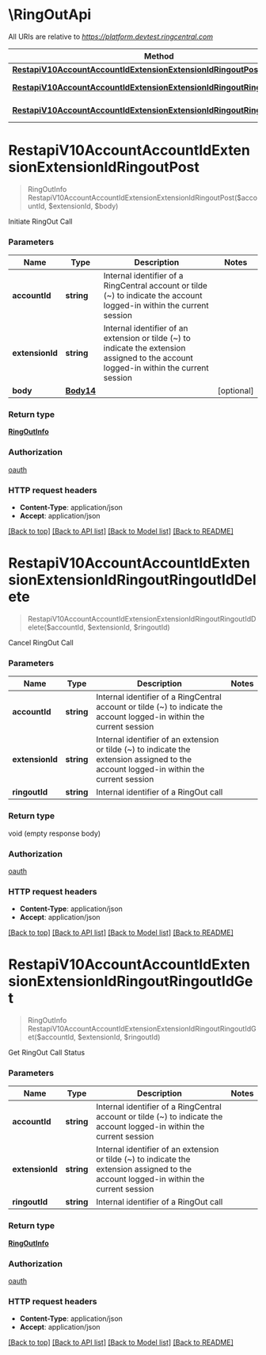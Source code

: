 # \RingOutApi

All URIs are relative to *https://platform.devtest.ringcentral.com*

Method | HTTP request | Description
------------- | ------------- | -------------
[**RestapiV10AccountAccountIdExtensionExtensionIdRingoutPost**](RingOutApi.md#RestapiV10AccountAccountIdExtensionExtensionIdRingoutPost) | **Post** /restapi/v1.0/account/{accountId}/extension/{extensionId}/ringout | 
[**RestapiV10AccountAccountIdExtensionExtensionIdRingoutRingoutIdDelete**](RingOutApi.md#RestapiV10AccountAccountIdExtensionExtensionIdRingoutRingoutIdDelete) | **Delete** /restapi/v1.0/account/{accountId}/extension/{extensionId}/ringout/{ringoutId} | 
[**RestapiV10AccountAccountIdExtensionExtensionIdRingoutRingoutIdGet**](RingOutApi.md#RestapiV10AccountAccountIdExtensionExtensionIdRingoutRingoutIdGet) | **Get** /restapi/v1.0/account/{accountId}/extension/{extensionId}/ringout/{ringoutId} | 


# **RestapiV10AccountAccountIdExtensionExtensionIdRingoutPost**
> RingOutInfo RestapiV10AccountAccountIdExtensionExtensionIdRingoutPost($accountId, $extensionId, $body)



Initiate RingOut Call


### Parameters

Name | Type | Description  | Notes
------------- | ------------- | ------------- | -------------
 **accountId** | **string**| Internal identifier of a RingCentral account or tilde (~) to indicate the account logged-in within the current session | 
 **extensionId** | **string**| Internal identifier of an extension or tilde (~) to indicate the extension assigned to the account logged-in within the current session | 
 **body** | [**Body14**](Body14.md)|  | [optional] 

### Return type

[**RingOutInfo**](RingOutInfo.md)

### Authorization

[oauth](../README.md#oauth)

### HTTP request headers

 - **Content-Type**: application/json
 - **Accept**: application/json

[[Back to top]](#) [[Back to API list]](../README.md#documentation-for-api-endpoints) [[Back to Model list]](../README.md#documentation-for-models) [[Back to README]](../README.md)

# **RestapiV10AccountAccountIdExtensionExtensionIdRingoutRingoutIdDelete**
> RestapiV10AccountAccountIdExtensionExtensionIdRingoutRingoutIdDelete($accountId, $extensionId, $ringoutId)



Cancel RingOut Call


### Parameters

Name | Type | Description  | Notes
------------- | ------------- | ------------- | -------------
 **accountId** | **string**| Internal identifier of a RingCentral account or tilde (~) to indicate the account logged-in within the current session | 
 **extensionId** | **string**| Internal identifier of an extension or tilde (~) to indicate the extension assigned to the account logged-in within the current session | 
 **ringoutId** | **string**| Internal identifier of a RingOut call | 

### Return type

void (empty response body)

### Authorization

[oauth](../README.md#oauth)

### HTTP request headers

 - **Content-Type**: application/json
 - **Accept**: application/json

[[Back to top]](#) [[Back to API list]](../README.md#documentation-for-api-endpoints) [[Back to Model list]](../README.md#documentation-for-models) [[Back to README]](../README.md)

# **RestapiV10AccountAccountIdExtensionExtensionIdRingoutRingoutIdGet**
> RingOutInfo RestapiV10AccountAccountIdExtensionExtensionIdRingoutRingoutIdGet($accountId, $extensionId, $ringoutId)



Get RingOut Call Status


### Parameters

Name | Type | Description  | Notes
------------- | ------------- | ------------- | -------------
 **accountId** | **string**| Internal identifier of a RingCentral account or tilde (~) to indicate the account logged-in within the current session | 
 **extensionId** | **string**| Internal identifier of an extension or tilde (~) to indicate the extension assigned to the account logged-in within the current session | 
 **ringoutId** | **string**| Internal identifier of a RingOut call | 

### Return type

[**RingOutInfo**](RingOutInfo.md)

### Authorization

[oauth](../README.md#oauth)

### HTTP request headers

 - **Content-Type**: application/json
 - **Accept**: application/json

[[Back to top]](#) [[Back to API list]](../README.md#documentation-for-api-endpoints) [[Back to Model list]](../README.md#documentation-for-models) [[Back to README]](../README.md)

